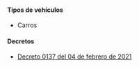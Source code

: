 #### Tipos de vehículos

- Carros

#### Decretos

- [Decreto 0137 del 04 de febrero de 2021](/lorica/decreto-0137-del-04-de-febrero-de-2021.pdf)
